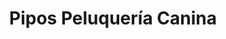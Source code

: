 ---
title: "Pipos Peluquería Canina"
url: /loja-ecuador/pipos-peluqueria-canina/
shop: peluquería canina
---